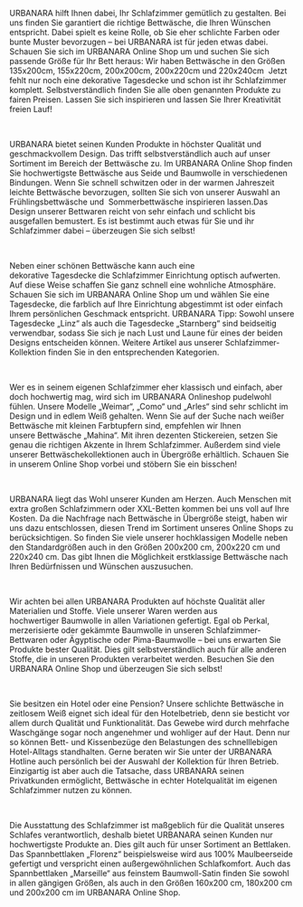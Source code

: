 URBANARA hilft Ihnen dabei, Ihr Schlafzimmer gemütlich zu gestalten. Bei uns finden Sie garantiert die richtige Bettwäsche, die Ihren Wünschen entspricht. Dabei spielt es keine Rolle, ob Sie eher schlichte Farben oder bunte Muster bevorzugen – bei URBANARA ist für jeden etwas dabei. Schauen Sie sich im URBANARA Online Shop um und suchen Sie sich passende Größe für Ihr Bett heraus: Wir haben Bettwäsche in den Größen 135x200cm, 155x220cm, 200x200cm, 200x220cm und 220x240cm  Jetzt fehlt nur noch eine dekorative Tagesdecke und schon ist ihr Schlafzimmer komplett. Selbstverständlich finden Sie alle oben genannten Produkte zu fairen Preisen. Lassen Sie sich inspirieren und lassen Sie Ihrer Kreativität freien Lauf!

 

URBANARA bietet seinen Kunden Produkte in höchster Qualität und geschmackvollem Design. Das trifft selbstverständlich auch auf unser Sortiment im Bereich der Bettwäsche zu. Im URBANARA Online Shop finden Sie hochwertigste Bettwäsche aus Seide und Baumwolle in verschiedenen Bindungen. Wenn Sie schnell schwitzen oder in der warmen Jahreszeit leichte Bettwäsche bevorzugen, sollten Sie sich von unserer Auswahl an Frühlingsbettwäsche und  Sommerbettwäsche inspirieren lassen.Das Design unserer Bettwaren reicht von sehr einfach und schlicht bis ausgefallen bemustert. Es ist bestimmt auch etwas für Sie und ihr Schlafzimmer dabei – überzeugen Sie sich selbst!

 

Neben einer schönen Bettwäsche kann auch eine dekorative Tagesdecke die Schlafzimmer Einrichtung optisch aufwerten. Auf diese Weise schaffen Sie ganz schnell eine wohnliche Atmosphäre. Schauen Sie sich im URBANARA Online Shop um und wählen Sie eine Tagesdecke, die farblich auf Ihre Einrichtung abgestimmt ist oder einfach Ihrem persönlichen Geschmack entspricht. URBANARA Tipp: Sowohl unsere Tagesdecke „Linz“ als auch die Tagesdecke „Starnberg“ sind beidseitig verwendbar, sodass Sie sich je nach Lust und Laune für eines der beiden Designs entscheiden können. Weitere Artikel aus unserer Schlafzimmer-Kollektion finden Sie in den entsprechenden Kategorien.

 

Wer es in seinem eigenen Schlafzimmer eher klassisch und einfach, aber doch hochwertig mag, wird sich im URBANARA Onlineshop pudelwohl fühlen. Unsere Modelle „Weimar“, „Como“ und „Arles“ sind sehr schlicht im Design und in edlem Weiß gehalten. Wenn Sie auf der Suche nach weißer Bettwäsche mit kleinen Farbtupfern sind, empfehlen wir Ihnen unsere Bettwäsche „Mahina“. Mit ihren dezenten Stickereien, setzen Sie genau die richtigen Akzente in Ihrem Schlafzimmer. Außerdem sind viele unserer Bettwäschekollektionen auch in Übergröße erhältlich. Schauen Sie in unserem Online Shop vorbei und stöbern Sie ein bisschen!

 

URBANARA liegt das Wohl unserer Kunden am Herzen. Auch Menschen mit extra großen Schlafzimmern oder XXL-Betten kommen bei uns voll auf Ihre Kosten. Da die Nachfrage nach Bettwäsche in Übergröße steigt, haben wir uns dazu entschlossen, diesen Trend im Sortiment unseres Online Shops zu berücksichtigen. So finden Sie viele unserer hochklassigen Modelle neben den Standardgrößen auch in den Größen 200x200 cm, 200x220 cm und 220x240 cm. Das gibt Ihnen die Möglichkeit erstklassige Bettwäsche nach Ihren Bedürfnissen und Wünschen auszusuchen.

 

Wir achten bei allen URBANARA Produkten auf höchste Qualität aller Materialien und Stoffe. Viele unserer Waren werden aus hochwertiger Baumwolle in allen Variationen gefertigt. Egal ob Perkal, merzerisierte oder gekämmte Baumwolle in unseren Schlafzimmer-Bettwaren oder Ägyptische oder Pima-Baumwolle – bei uns erwarten Sie Produkte bester Qualität. Dies gilt selbstverständlich auch für alle anderen Stoffe, die in unseren Produkten verarbeitet werden. Besuchen Sie den URBANARA Online Shop und überzeugen Sie sich selbst!

 

Sie besitzen ein Hotel oder eine Pension? Unsere schlichte Bettwäsche in zeitlosem Weiß eignet sich ideal für den Hotelbetrieb, denn sie besticht vor allem durch Qualität und Funktionalität. Das Gewebe wird durch mehrfache Waschgänge sogar noch angenehmer und wohliger auf der Haut. Denn nur so können Bett- und Kissenbezüge den Belastungen des schnelllebigen Hotel-Alltags standhalten. Gerne beraten wir Sie unter der URBANARA Hotline auch persönlich bei der Auswahl der Kollektion für Ihren Betrieb. Einzigartig ist aber auch die Tatsache, dass URBANARA seinen Privatkunden ermöglicht, Bettwäsche in echter Hotelqualität im eigenen Schlafzimmer nutzen zu können.

 

Die Ausstattung des Schlafzimmer ist maßgeblich für die Qualität unseres Schlafes verantwortlich, deshalb bietet URBANARA seinen Kunden nur hochwertigste Produkte an. Dies gilt auch für unser Sortiment an Bettlaken. Das Spannbettlaken „Florenz“ beispielsweise wird aus 100% Maulbeerseide gefertigt und verspricht einen außergewöhnlichen Schlafkomfort. Auch das Spannbettlaken „Marseille“ aus feinstem Baumwoll-Satin finden Sie sowohl in allen gängigen Größen, als auch in den Größen 160x200 cm, 180x200 cm und 200x200 cm im URBANARA Online Shop.
